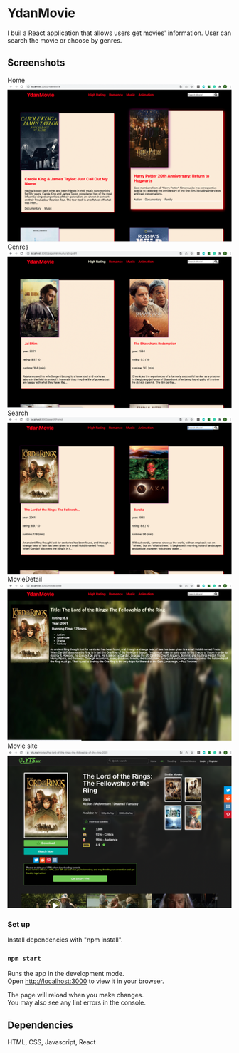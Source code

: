 # YdanMovie

I buil a React application that allows users get movies' information. User can search the movie or choose by genres.

## Screenshots

Home
!["Homepage"](https://github.com/yhupaul/YdanMovie/blob/main/doc/Homepage.png)
Genres
!["Genres"](https://github.com/yhupaul/YdanMovie/blob/main/doc/Genres.png)
Search
!["Search"](https://github.com/yhupaul/YdanMovie/blob/main/doc/Search.png)
MovieDetail
!["MovieDetail"](https://github.com/yhupaul/YdanMovie/blob/main/doc/MovieDetail.png)
Movie site
!["Movie site"](https://github.com/yhupaul/YdanMovie/blob/main/doc/Movie%20site.png)


### Set up

Install dependencies with "npm install".

### `npm start`

Runs the app in the development mode.\
Open [http://localhost:3000](http://localhost:3000) to view it in your browser.

The page will reload when you make changes.\
You may also see any lint errors in the console.

## Dependencies

HTML, CSS, Javascript, React